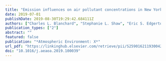 ```yaml
---
title: "Emission influences on air pollutant concentrations in New York state: II. PM2.5 organic and elemental carbon constituents"
date: 2019-07-01
publishDate: 2019-08-30T19:29:42.684111Z
authors: ["Charles L. Blanchard", "Stephanie L. Shaw", "Eric S. Edgerton", "James J. Schwab"]
publication_types: ["2"]
abstract: ""
featured: false
publication: "*Atmospheric Environment: X*"
url_pdf: "https://linkinghub.elsevier.com/retrieve/pii/S2590162119300425"
doi: "10.1016/j.aeaoa.2019.100039"
---
```


